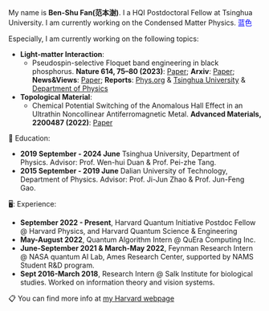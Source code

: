 My name is **Ben-Shu Fan(范本澍)**. I a HQI Postdoctoral Fellow at Tsinghua University.
I am currently working on the Condensed Matter Physics.  <font color=#0000FF >蓝色</font>

Especially, I am currently working on the following topics:
* **Light-matter Interaction**:
  - Pseudospin-selective Floquet band engineering in black phosphorus. **Nature 614, 75–80 (2023)**: [Paper](https://www.nature.com/articles/s41586-022-05610-3); **Arxiv**: [Paper](https://arxiv.org/pdf/2302.00604.pdf); **News&Views**: [Paper](https://www.nature.com/articles/d41586-023-00225-8); **Reports**: [Phys.org](https://phys.org/news/2023-02-floquet-band-black-phosphorus.html) & [Tsinghua University](https://www.tsinghua.edu.cn/en/info/1245/11903.htm) & [Department of Physics](https://www.phys.tsinghua.edu.cn/info/1229/5445.htm)
* **Topological Material**:
  - Chemical Potential Switching of the Anomalous Hall Effect in an Ultrathin Noncollinear Antiferromagnetic Metal. **Advanced Materials, 2200487 (2022)**: [Paper](https://onlinelibrary.wiley.com/doi/10.1002/adma.202200487)



:book: Education:
* **2019 September - 2024 June** Tsinghua University, Department of Physics. Advisor: Prof. Wen-hui Duan & Prof. Pei-zhe Tang.
* **2015 September - 2019 June** Dalian University of Technology, Department of Physics. Advisor: Prof. Ji-Jun Zhao & Prof. Jun-Feng Gao.

🖥️: Experience:
* **September 2022 - Present**, Harvard Quantum Initiative Postdoc Fellow @ Harvard Physics, and Harvard Quantum Science & Engineering 
* **May-August 2022**, Quantum Algorithm Intern @ QuEra Computing Inc.
* **June-September 2021 & March-May 2022**, Feynman Research Intern @ NASA quantum AI Lab, Ames Research Center, supported by NAMS Student R&D program.
* **Sept 2016-March 2018**, Research Intern @ Salk Institute for biological studies. Worked on information theory and vision systems.

  
:clipboard: You can find more info at [my Harvard webpage](https://scholar.harvard.edu/hongyehu)


<!--
**hongyehu/hongyehu** is a ✨ _special_ ✨ repository because its `README.md` (this file) appears on your GitHub profile.
- Classical shadow tomography of quantum states using random Hamiltonian generated shallow circuits.
Here are some ideas to get you started:

- 🔭 I’m currently working on ...
- 🌱 I’m currently learning ...
- 👯 I’m looking to collaborate on ...
- 🤔 I’m looking for help with ...
- 💬 Ask me about ...
- 📫 How to reach me: ...
- 😄 Pronouns: ...
- ⚡ Fun fact: ...
-->
